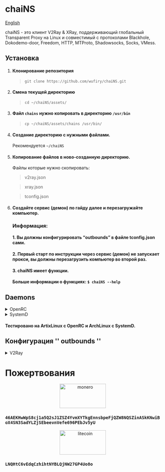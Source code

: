 # chaiNS
[English](https://github.com/wufiry/chaiNS "Change Lang")

chaiNS - это клиент V2Ray & XRay, поддерживающий глобальный Transparent Proxy на Linux и совместимый с протоколами Blackhole, Dokodemo-door, Freedom, HTTP, MTProto, Shadowsocks, Socks, VMess.

## Установка

1. #### Клонирование репозитория

	> `
git clone https://github.com/wufiry/chaiNS.git
`

2. #### Смена текущей директорию

	> `
cd ~/chaiNS/assets/
`

3. #### Файл `chains` нужно копировать в директорию ` /usr/bin `
	> ``
cp ~/chaiNS/assets/chains /usr/bin/ 
``

4. #### Создание директорию с нужными файлами.
   	Рекомендуется `~/chaiNS`

5. #### Копирование файлов в ново-созданную директорию.
	Файлы которые нужно скопировать:
   > v2ray.json
   
   > xray.json
   
   > tconfig.json

6. #### Создайте сервис (демон) по гайду далее и перезагружайте компьютер.
	### Информация:
	#### 1. Вы должны конфигурировать “outbounds” в файле tconfig.json сами.
	#### 2. Первый старт по инструкции через сервис (демон) не запускает прокси, вы должны перезагрузить компьютер во второй раз.
	#### 3. chaiNS имеет функции. 
		
  	#### Больше информации о функциях: ` $ chaiNS --help `

## Daemons
<details>

<summary>OpenRC</summary>

### ~/chaiNS/daemons/openrc
#### Переименуйте файл на chaiNS
> Файл сервиса нужно копировать в ``/etc/init.d``

```sh
#!/sbin/openrc-run

name="chaiNS"
description="A transparent proxy v2ray/xray chains client by ru osint team - tw"
command="/usr/bin/chains"
pidfile="/run/${RC_SVCNAME}.pid"
command_background="yes"
rc_ulimit="-n 30000"
rc_cgroup_cleanup="yes"

 depend() {
	need net
	after net
   }
```
#### После копирования, нужно выполнить следующие команды:

```sh
chmod +x chaiNS
rc-update add chaiNS default
```
</details>

<details>

<summary>SystemD</summary>

#### ~/chaiNS/daemons/systemd.service
#### Переименуйте файл на chaiNS.service
> Файл сервиса нужно копировать в ``/etc/systemd/system/``

```sh
[Unit]
Description=A transparent proxt v2ray&xray chains client
Documentation=https://github.com/wufiry/chaiNS
After=network.target nss-lookup.target iptables.service ip6tables.service nftables.service xray.ser>
Wants=network.target

[Service]
Type=simple
User=root
LimitNPROC=500
LimitNOFILE=1000000
ExecStart=/usr/bin/chains
Restart=on-failure

[Install]
WantedBy=multi-user.target
```
#### После копирования, выполните следующие команды:

```sh
systemctl daemon-reload
systemctl enable --now chaiNS
```
</details>

#### Тестировано на ArtixLinux c OpenRC и ArchLinux c SystemD.

## Конфигурация '' outbounds ''

<details>

<summary>V2Ray</summary>

[Гайд](https://v2ray.com/en/configuration/protocols "Choose needed protocol")

</details>

# Пожертвования

<p align="center">
<img src="https://www.crypto-news.net/wp-content/uploads/2016/09/monero.png" alt="monero" width="150" height="79"/>
</p>
	
 ### `46AEKHwWpS8cj1a5Q2sJ1ZSZ4YvmXYTkgEnnsbpeFjQZW8NQSZinASkKNwiBoX4SN3SadYLZjSEbeevnVefe696PEbJv5yU`

 <p align="center">
 <img src="https://cdn.icon-icons.com/icons2/2699/PNG/512/litecoin_logo_icon_170221.png" alt="litecoin" width="150" height="79" />
 </p>

 ### `LNQHtC6vEdqCzhihtNYBLQjNW27GP4Uo8o`

